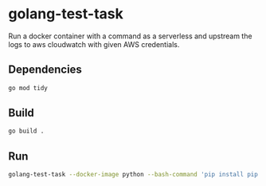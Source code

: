 # golang-test-task

Run a docker container with a command as a serverless and upstream the logs to aws cloudwatch with given AWS credentials.

## Dependencies
```bash
go mod tidy
```

## Build
```bash
go build .
```

## Run
```bash
golang-test-task --docker-image python --bash-command 'pip install pip -U && pip install tqdm && python -c "exec(\"import time\ncounter = 0\nwhile True:\n  print(counter)\n  counter= counter + 1\n  time.sleep(0.1)\")"' --cloudwatch-group golang-test-task-group-1 --cloudwatchstream golang-test-task-group-2 --aws-access-key-id '<AWS_ACCESS_KEY_ID>' --aws-secret-access-key '<AWS_SECRET_ACCESS_KEY>' --aws-region 'ap-south-1'
```
